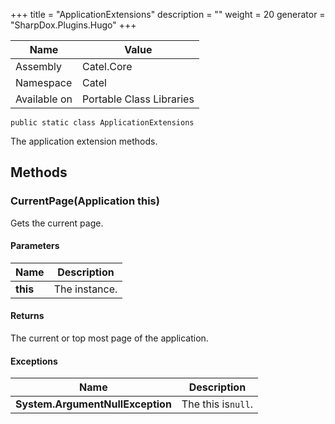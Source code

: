 

+++
title = "ApplicationExtensions" 
description = ""
weight = 20
generator = "SharpDox.Plugins.Hugo"
+++

Name|Value
---|---
Assembly|Catel.Core
Namespace|Catel
Available on|Portable Class Libraries

```
public static class ApplicationExtensions
```

The application extension methods.

## Methods

### CurrentPage(Application this)

Gets the current page.

#### Parameters

Name|Description
---|---
**this**|The instance.

#### Returns

The current or top most page of the application.

#### Exceptions

Name|Description
---|---
**System.ArgumentNullException**|The this is`null`.

